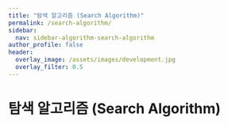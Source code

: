 ```yaml
---
title: "탐색 알고리즘 (Search Algorithm)"
permalink: /search-algorithm/
sidebar:
  nav: sidebar-algorithm-search-algorithm
author_profile: false
header:
  overlay_image: /assets/images/development.jpg
  overlay_filter: 0.5
---
```


# 탐색 알고리즘 (Search Algorithm)
